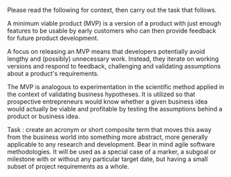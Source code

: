 Please read the following for context, then carry out the task that follows.

A minimum viable product (MVP) is a version of a product with just enough features to be usable by early customers who can then provide feedback for future product development.

A focus on releasing an MVP means that developers potentially avoid lengthy and (possibly) unnecessary work. Instead, they iterate on working versions and respond to feedback, challenging and validating assumptions about a product's requirements.

The MVP is analogous to experimentation in the scientific method applied in the context of validating business hypotheses. It is utilized so that prospective entrepreneurs would know whether a given business idea would actually be viable and profitable by testing the assumptions behind a product or business idea.

Task : create an acronym or short composite term that moves this away from the business world into something more abstract, more generally applicable to any research and development. Bear in mind agile software methodologies.
It will be used as a special case of a marker, a subgoal or milestone with or without any particular target date, but having a small subset of project requirements as a whole.